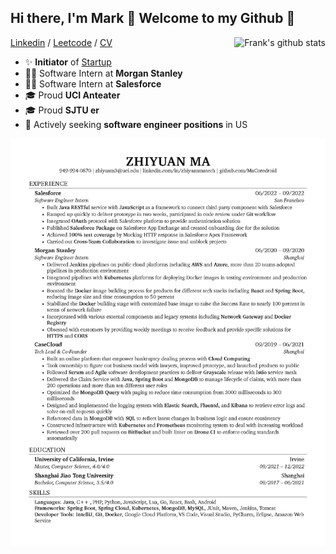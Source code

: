 ## Hi there, I'm Mark 👋 Welcome to my Github 💃

<a href="https://github.com/MaCoredroid">
 <img align="right" src="https://github-readme-stats.vercel.app/api?username=macoredroid&show_icons=true&title_color=ff8f1c&icon_color=250E62&text_color=193549&bg_color=f2fcff" alt="Frank's github stats" />
</a>

[Linkedin](https://www.linkedin.com/in/zhiyuanmatech) / [Leetcode](https://leetcode.com/zhiyuanma/) / [CV](https://drive.google.com/file/d/1D3M_vBDAQx66XsObqezLFfifdJJtSLz7/view?usp=sharing)
 - ✨ **Initiator** of [Startup](https://casecloud.com.cn/)
 - 👨‍💻 Software Intern at **Morgan Stanley**
 - 👨‍💻 Software Intern at **Salesforce**
 - 🎓 Proud **UCI Anteater**
 - 🎓 Proud **SJTU er**
 - 🎯 Actively seeking **software engineer positions** in US 
 
 ![alt text](https://github.com/MaCoredroid/MaCoredroid/blob/master/Resume.jpg)
## 

<!--

- 🔭 I’m currently working on ...
- 🌱 I’m currently learning ...
- 👯 I’m looking to collaborate on ...
- 🤔 I’m looking for help with ...
- 💬 Ask me about ...
- 📫 How to reach me: ...
- 😄 Pronouns: ...
- ⚡ Fun fact: ...
-->
